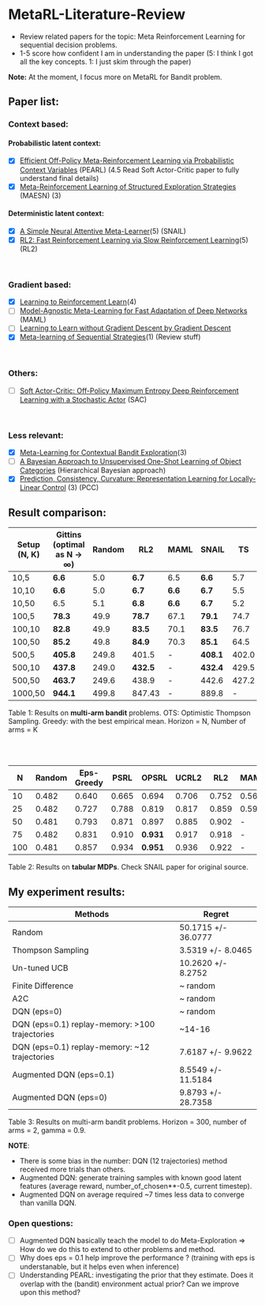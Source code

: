 # MetaRL-Literature-Review
- Review related papers for the topic: Meta Reinforcement Learning for sequential decision problems.
- 1-5 score how confident I am in understanding the paper (5: I think I got all the key concepts. 1: I just skim through the paper)

**Note:** At the moment, I focus more on MetaRL for Bandit problem.


## Paper list:

### Context based:
#### Probabilistic latent context:
- [x] [Efficient Off-Policy Meta-Reinforcement Learning via Probabilistic Context Variables](https://arxiv.org/pdf/1903.08254.pdf) (PEARL) (4.5 Read Soft Actor-Critic paper to fully understand final details)
- [x] [Meta-Reinforcement Learning of Structured Exploration Strategies](https://arxiv.org/pdf/1802.07245.pdf) (MAESN) (3)
#### Deterministic latent context:
- [x] [A Simple Neural Attentive Meta-Learner](https://arxiv.org/pdf/1707.03141.pdf)(5) (SNAIL)
- [x] [RL2: Fast Reinforcement Learning via Slow Reinforcement Learning](https://arxiv.org/pdf/1611.02779.pdf)(5) (RL2)

<br>

### Gradient based:
- [x] [Learning to Reinforcement Learn](http://www.gatsby.ucl.ac.uk/~ucgtcbl/papers/WangEtAl2016.pdf)(4)
- [ ] [Model-Agnostic Meta-Learning for Fast Adaptation of Deep Networks](https://arxiv.org/pdf/1703.03400.pdf) (MAML)
- [ ] [Learning to Learn without Gradient Descent by Gradient Descent](http://proceedings.mlr.press/v70/chen17e/chen17e.pdf)
- [x] [Meta-learning of Sequential Strategies](https://arxiv.org/pdf/1905.03030.pdf)(1) (Review stuff)

<br>

### Others:
- [ ] [Soft Actor-Critic: Off-Policy Maximum Entropy Deep Reinforcement Learning with a Stochastic Actor](https://arxiv.org/pdf/1801.01290.pdf) (SAC)

<br>

### Less relevant:
- [x] [Meta-Learning for Contextual Bandit Exploration](https://arxiv.org/pdf/1901.08159.pdf)(3)
- [ ] [A Bayesian Approach to Unsupervised One-Shot Learning of Object Categories](http://vision.stanford.edu/documents/Fei-Fei_ICCV03.pdf) (Hierarchical Bayesian approach)
- [x] [Prediction, Consistency, Curvature: Representation Learning for Locally-Linear Control](https://arxiv.org/pdf/1909.01506.pdf) (3) (PCC)

## Result comparison:

| Setup (N, K) | Gittins (optimal as N → ∞) | Random | RL2        | MAML     | SNAIL     | TS    | OTS   | Tuned-UCB | Eps-Greedy | Greedy |
|--------------|----------------------------|--------|------------|----------|-----------|-------|-------|-----------|------------|--------|
| 10,5         | **6.6**                    | 5.0    | **6.7**    | 6.5      | **6.6**   | 5.7   | 6.5   | 6.7       | 6.6        | 6.6    |
| 10,10        | **6.6**                    | 5.0    | **6.7**    | **6.6**  | **6.7**   | 5.5   | 6.2   | 6.7       | 6.6        | 6.6    |
| 10,50        | 6.5                        | 5.1    | **6.8**    | **6.6**  | **6.7**   | 5.2   | 5.5   | 6.6       | 6.5        | 6.5    |
| 100,5        | **78.3**                   | 49.9   | **78.7**   | 67.1     | **79.1**  | 74.7  | 77.9  | 78.0      | 75.4       | 74.8   |
| 100,10       | **82.8**                   | 49.9   | **83.5**   | 70.1     | **83.5**  | 76.7  | 81.4  | 82.4      | 77.4       | 77.1   |
| 100,50       | **85.2**                   | 49.8   | **84.9**   | 70.3     | **85.1**  | 64.5  | 67.7  | 84.3      | 78.3       | 78.0   |
| 500,5        | **405.8**                  | 249.8  |   401.5    | -        | **408.1** | 402.0 | 406.7 | 405.8     | 388.2      | 380.6  |
| 500,10       | **437.8**                  | 249.0  | **432.5**  | -        | **432.4** | 429.5 | 438.9 | 437.1     | 408.0      | 395.0  |
| 500,50       | **463.7**                  | 249.6  |   438.9    | -        | 442.6     | 427.2 | 437.6 | 457.6     | 413.6      | 402.8  |
| 1000,50      | **944.1**                  | 499.8  |   847.43   | -        | 889.8     | -     | -     | -         | -          | -      |

Table 1:  Results on **multi-arm bandit** problems. OTS: Optimistic Thompson Sampling. Greedy: with the best empirical mean. Horizon = N, Number of arms = K

<br>
<br>

| N   | Random | Eps-Greedy | PSRL  | OPSRL     | UCRL2 | RL2   | MAML  | SNAIL |
|-----|--------|------------|-------|-----------|-------|-------|-------|-------|
| 10  | 0.482  | 0.640      | 0.665 | 0.694     | 0.706 | 0.752 | 0.563 | **0.766** |
| 25  | 0.482  | 0.727      | 0.788 | 0.819     | 0.817 | 0.859 | 0.591 | **0.862** |
| 50  | 0.481  | 0.793      | 0.871 | 0.897     | 0.885 | 0.902 | -     | **0.908** |
| 75  | 0.482  | 0.831      | 0.910 | **0.931** | 0.917 | 0.918 | -     | **0.930** |
| 100 | 0.481  | 0.857      | 0.934 | **0.951** | 0.936 | 0.922 | -     | 0.941 |

Table 2:  Results on **tabular MDPs**. Check SNAIL paper for original source.

## My experiment results:

| Methods                                   | Regret              |
|-------------------------------------------|---------------------|
| Random                                    | 50.1715 +/- 36.0777 |
| Thompson Sampling                         | 3.5319 +/- 8.0465   |
| Un-tuned UCB                              | 10.2620 +/- 8.2752  |
| Finite Difference                         | ~ random            |
| A2C                                       | ~ random            |
| DQN (eps=0)                               | ~ random            |
| DQN (eps=0.1) replay-memory: >100 trajectories | ~14-16              |
| DQN (eps=0.1) replay-memory: ~12 trajectories | 7.6187 +/- 9.9622   |
| Augmented DQN (eps=0.1)                   | 8.5549 +/- 11.5184  |
| Augmented DQN (eps=0)                     | 9.8793 +/- 28.7358  |

Table 3: Results on multi-arm bandit problems. Horizon = 300, number of arms = 2, gamma = 0.9.

**NOTE**: 
- There is some bias in the number: DQN (12 trajectories) method received more trials than others.
- Augmented DQN: generate training samples with known good latent features (average reward, number_of_chosen**-0.5, current timestep).
- Augmented DQN on average required ~7 times less data to converge than vanilla DQN.

### Open questions:
- [ ] Augmented DQN basically teach the model to do Meta-Exploration => How do we do this to extend to other problems and method.
- [ ] Why does eps = 0.1 help improve the performance ? (training with eps is understanable, but it helps even when inference)
- [ ] Understanding PEARL: investigating the prior that they estimate. Does it overlap with the (bandit) environment actual prior? Can we improve upon this method?
